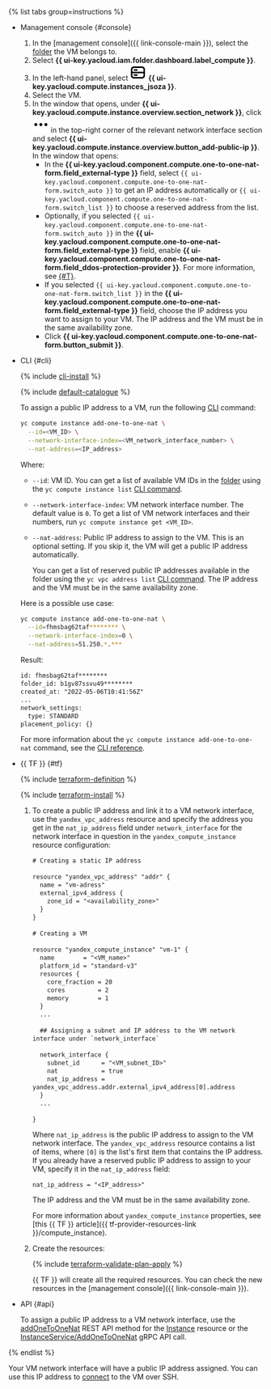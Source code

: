 {% list tabs group=instructions %}

- Management console {#console}

  1. In the [management console]({{ link-console-main }}), select the [folder](../../resource-manager/concepts/resources-hierarchy.md#folder) the VM belongs to.
  1. Select **{{ ui-key.yacloud.iam.folder.dashboard.label_compute }}**.
  1. In the left-hand panel, select ![image](../../_assets/console-icons/server.svg) **{{ ui-key.yacloud.compute.instances_jsoza }}**.
  1. Select the VM.
  1. In the window that opens, under **{{ ui-key.yacloud.compute.instance.overview.section_network }}**, click ![image](../../_assets/console-icons/ellipsis.svg) in the top-right corner of the relevant network interface section and select **{{ ui-key.yacloud.compute.instance.overview.button_add-public-ip }}**. In the window that opens:
      * In the **{{ ui-key.yacloud.component.compute.one-to-one-nat-form.field_external-type }}** field, select `{{ ui-key.yacloud.component.compute.one-to-one-nat-form.switch_auto }}` to get an IP address automatically or `{{ ui-key.yacloud.component.compute.one-to-one-nat-form.switch_list }}` to choose a reserved address from the list.
      * Optionally, if you selected `{{ ui-key.yacloud.component.compute.one-to-one-nat-form.switch_auto }}` in the **{{ ui-key.yacloud.component.compute.one-to-one-nat-form.field_external-type }}** field, enable **{{ ui-key.yacloud.component.compute.one-to-one-nat-form.field_ddos-protection-provider }}**. For more information, see [{#T}](../../vpc/ddos-protection/index.md).
      * If you selected `{{ ui-key.yacloud.component.compute.one-to-one-nat-form.switch_list }}` in the **{{ ui-key.yacloud.component.compute.one-to-one-nat-form.field_external-type }}** field, choose the IP address you want to assign to your VM. The IP address and the VM must be in the same availability zone.
      * Click **{{ ui-key.yacloud.component.compute.one-to-one-nat-form.button_submit }}**.

- CLI {#cli}

  {% include [cli-install](../../_includes/cli-install.md) %}

  {% include [default-catalogue](../../_includes/default-catalogue.md) %}

  To assign a public IP address to a VM, run the following [CLI](../../cli/) command:

  ```bash
  yc compute instance add-one-to-one-nat \
    --id=<VM_ID> \
    --network-interface-index=<VM_network_interface_number> \
    --nat-address=<IP_address>
  ```

  Where:
  * `--id`: VM ID. You can get a list of available VM IDs in the [folder](../../resource-manager/concepts/resources-hierarchy.md#folder) using the `yc compute instance list` [CLI command](../../cli/cli-ref/compute/cli-ref/instance/list.md).
  * `--network-interface-index`: VM network interface number. The default value is `0`. To get a list of VM network interfaces and their numbers, run `yc compute instance get <VM_ID>`.
  * `--nat-address`: Public IP address to assign to the VM. This is an optional setting. If you skip it, the VM will get a public IP address automatically.

    You can get a list of reserved public IP addresses available in the folder using the `yc vpc address list` [CLI command](../../cli/cli-ref/vpc/cli-ref/address/list.md). The IP address and the VM must be in the same availability zone.

  Here is a possible use case:

  ```bash
  yc compute instance add-one-to-one-nat \
    --id=fhmsbag62taf******** \
    --network-interface-index=0 \
    --nat-address=51.250.*.***
  ```

  Result:

  ```text
  id: fhmsbag62taf********
  folder_id: b1gv87ssvu49********
  created_at: "2022-05-06T10:41:56Z"
  ...
  network_settings:
    type: STANDARD
  placement_policy: {}
  ```

  For more information about the `yc compute instance add-one-to-one-nat` command, see the [CLI reference](../../cli/cli-ref/compute/cli-ref/instance/add-one-to-one-nat.md).

- {{ TF }} {#tf}

  {% include [terraform-definition](../../_tutorials/_tutorials_includes/terraform-definition.md) %}

  {% include [terraform-install](../../_includes/terraform-install.md) %}

  1. To create a public IP address and link it to a VM network interface, use the `yandex_vpc_address` resource and specify the address you get in the `nat_ip_address` field under `network_interface` for the network interface in question in the `yandex_compute_instance` resource configuration:

     ```hcl
     # Creating a static IP address

     resource "yandex_vpc_address" "addr" {
       name = "vm-adress"
       external_ipv4_address {
         zone_id = "<availability_zone>"
       }
     }

     # Creating a VM

     resource "yandex_compute_instance" "vm-1" {
       name        = "<VM_name>"
       platform_id = "standard-v3"
       resources {
         core_fraction = 20
         cores         = 2
         memory        = 1
       }
       ...

       ## Assigning a subnet and IP address to the VM network interface under `network_interface`

       network_interface {
         subnet_id      = "<VM_subnet_ID>"
         nat            = true
         nat_ip_address = yandex_vpc_address.addr.external_ipv4_address[0].address
       }
       ...

     }
     ```

     Where `nat_ip_address` is the public IP address to assign to the VM network interface. The `yandex_vpc_address` resource contains a list of items, where `[0]` is the list's first item that contains the IP address. If you already have a reserved public IP address to assign to your VM, specify it in the `nat_ip_address` field:

     ```hcl
     nat_ip_address = "<IP_address>"
     ```

     The IP address and the VM must be in the same availability zone.

     For more information about `yandex_compute_instance` properties, see [this {{ TF }} article]({{ tf-provider-resources-link }}/compute_instance).
  1. Create the resources:

     {% include [terraform-validate-plan-apply](../../_tutorials/_tutorials_includes/terraform-validate-plan-apply.md) %}

     {{ TF }} will create all the required resources. You can check the new resources in the [management console]({{ link-console-main }}).

- API {#api}

  To assign a public IP address to a VM network interface, use the [addOneToOneNat](../../compute/api-ref/Instance/addOneToOneNat.md) REST API method for the [Instance](../../compute/api-ref/Instance/index.md) resource or the [InstanceService/AddOneToOneNat](../../compute/api-ref/grpc/Instance/addOneToOneNat.md) gRPC API call.

{% endlist %}

Your VM network interface will have a public IP address assigned. You can use this IP address to [connect](../../compute/operations/vm-connect/ssh.md#vm-connect) to the VM over SSH.